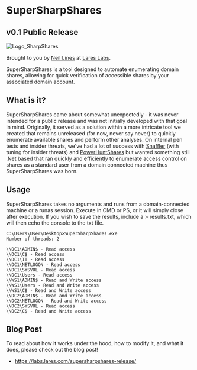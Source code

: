 # SuperSharpShares 
## v0.1 Public Release
![Logo_SharpShares](https://github.com/LaresLLC/SuperSharpShares/assets/5783068/eed4e6dc-b063-4899-99ff-6f47bc7d4623)

Brought to you by [Neil Lines](https://twitter.com/myexploit2600) at [Lares Labs](https://labs.lares.com/).

SuperSharpShares is a tool designed to automate enumerating domain shares, allowing for quick verification of accessible shares by your associated domain account.

## What is it?
SuperSharpShares came about somewhat unexpectedly - it was never intended for a public release and was not initially developed with that goal in mind. Originally, it served as a solution within a more intricate tool we created that remains unreleased (for now, never say never) to quickly enumerate available shares and perform other analyses. On internal pen tests and insider threats, we've had a lot of success with [Snaffler](https://github.com/SnaffCon/Snaffler) (with tuning for insider threats) and [PowerHuntShares](https://github.com/NetSPI/PowerHuntShares) but wanted something still .Net based that ran quickly and efficiently to enumerate access control on shares as a standard user from a domain connected machine thus SuperSharpShares was born.



## Usage
SuperSharpShares takes no arguments and runs from a domain-connected machine or a runas session. Execute in CMD or PS, or it will simply close after execution. If you wish to save the results, include a > results.txt, which will then echo the console to the txt file.
```
C:\Users\User\Desktop>SuperSharpShares.exe
Number of threads: 2

\\DC1\ADMIN$ - Read access
\\DC1\C$ - Read access
\\DC1\IT - Read access
\\DC1\NETLOGON - Read access
\\DC1\SYSVOL - Read access
\\DC1\Users - Read access
\\WS1\ADMIN$ - Read and Write access
\\WS1\Users - Read and Write access
\\WS1\C$ - Read and Write access
\\DC2\ADMIN$ - Read and Write access
\\DC2\NETLOGON - Read and Write access
\\DC2\SYSVOL - Read access
\\DC2\C$ - Read and Write access
```


## Blog Post
To read about how it works under the hood, how to modify it, and what it does, please check out the blog post!

- https://labs.lares.com/supersharpshares-release/
